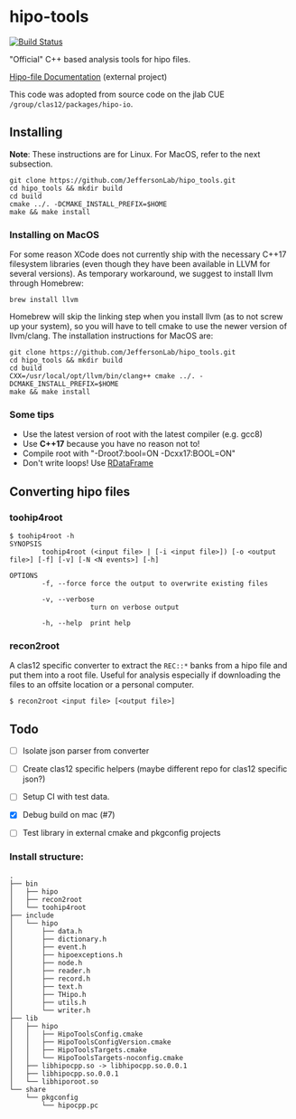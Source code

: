 hipo-tools
==========

[![Build Status](https://travis-ci.com/JeffersonLab/hipo_tools.svg?branch=master)](https://travis-ci.com/JeffersonLab/hipo_tools)

"Official" C++ based analysis tools for hipo files.

[Hipo-file
Documentation](https://userweb.jlab.org/~gavalian/docs/sphinx/hipo/html/index.html)
(external project)

This code was adopted from source code on the jlab CUE
`/group/clas12/packages/hipo-io`.

Installing
----------

**Note**: These instructions are for Linux. For MacOS, refer to the next subsection.
```
git clone https://github.com/JeffersonLab/hipo_tools.git
cd hipo_tools && mkdir build
cd build
cmake ../. -DCMAKE_INSTALL_PREFIX=$HOME
make && make install
```

### Installing on MacOS

For some reason XCode does not currently ship with the necessary C++17
filesystem libraries (even though they have been available in LLVM for several
versions). As temporary workaround, we suggest to install llvm through Homebrew:
```
brew install llvm
```
Homebrew will skip the linking step when you install llvm (as to not screw up
your system), so you will have to tell cmake to use the newer version of
llvm/clang. The installation instructions for MacOS are:
```
git clone https://github.com/JeffersonLab/hipo_tools.git
cd hipo_tools && mkdir build
cd build
CXX=/usr/local/opt/llvm/bin/clang++ cmake ../. -DCMAKE_INSTALL_PREFIX=$HOME
make && make install
```

### Some tips

* Use the latest version of root with the latest compiler (e.g. gcc8)
* Use **C++17** because you have no reason not to!
* Compile root with "-Droot7:bool=ON -Dcxx17:BOOL=ON"
* Don't write loops! Use [RDataFrame](https://root.cern.ch/doc/master/group__tutorial__dataframe.html)


Converting hipo files
---------------------

### toohip4root

```
$ toohip4root -h
SYNOPSIS
        toohip4root (<input file> | [-i <input file>]) [-o <output file>] [-f] [-v] [-N <N events>] [-h]

OPTIONS
        -f, --force force the output to overwrite existing files

        -v, --verbose
                    turn on verbose output

        -h, --help  print help

```

### recon2root

A clas12 specific converter to extract the `REC::*` banks from a hipo file and
put them into a root file. Useful for analysis especially if downloading the
files to an offsite location or a personal computer.

```
$ recon2root <input file> [<output file>]
```


Todo
----

- [ ] Isolate json parser from converter
- [ ] Create clas12 specific helpers (maybe different repo for clas12 specific json?)
- [ ] Setup CI with test data.
- [x] Debug build on mac (#7)
- [ ] Test library in external cmake and pkgconfig projects


### Install structure:

```
.
├── bin
│   ├── hipo
│   ├── recon2root
│   └── toohip4root
├── include
│   └── hipo
│       ├── data.h
│       ├── dictionary.h
│       ├── event.h
│       ├── hipoexceptions.h
│       ├── node.h
│       ├── reader.h
│       ├── record.h
│       ├── text.h
│       ├── THipo.h
│       ├── utils.h
│       └── writer.h
├── lib
│   ├── hipo
│   │   ├── HipoToolsConfig.cmake
│   │   ├── HipoToolsConfigVersion.cmake
│   │   ├── HipoToolsTargets.cmake
│   │   └── HipoToolsTargets-noconfig.cmake
│   ├── libhipocpp.so -> libhipocpp.so.0.0.1
│   ├── libhipocpp.so.0.0.1
│   └── libhiporoot.so
└── share
    └── pkgconfig
        └── hipocpp.pc
```
